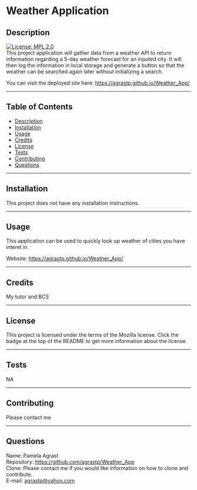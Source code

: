 # Weather Application

  ## Description
  
  [![License: MPL 2.0](https://img.shields.io/badge/License-MPL_2.0-brightgreen.svg)](https://opensource.org/licenses/MPL-2.0) <br>
  This project application will gather data from a weather API to return information regarding a 5-day weather forecast for an inputed city.  It will then log the information in local storage and generate a button so that the weather can be searched again later without initializing a search.<br>


  You can visit the deployed site here: https://agrastp.github.io/Weather_App/
  

----------------------

  ## Table of Contents 
  
  - [Description](#description)
  - [Installation](#installation)
  - [Usage](#usage)
  - [Credits](#credits)
  - [License](#license)
  - [Tests](#tests)
  - [Contributing](#contributing)
  - [Questions](#questions)



---------------------- 

  ## Installation
  This project does not have any installation instructions.
  



----------------------

  ## Usage
  This application can be used to quickly look up weather of cities you have interet in.<br>
  
  Website: https://agrastp.github.io/Weather_App/


----------------------

  ## Credits
  
  My tutor and BCS
  



----------------------

  ## License
  
  This project is licensed under the terms of the Mozilla license.  Click the badge at the top of the README to get more information about the license.
  





----------------------

  ## Tests
  
  NA
  





----------------------

  ## Contributing
  
  Please contact me
  
-----------------------

  ## Questions

  Name: Pamela Agrast<br>
  Repository: https://github.com/agrastp/Weather_App<br>
  Clone: Please contact me if you would like information on how to clone and contribute.<br>
  E-mail: agrastp@yahoo.com
  
  
